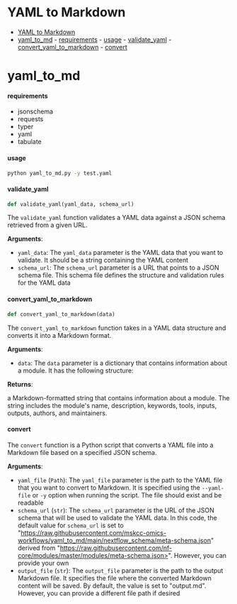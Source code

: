 # YAML to Markdown

- [YAML to Markdown](#yaml-to-markdown)
- [yaml\_to\_md](#yaml_to_md)
      - [requirements](#requirements)
      - [usage](#usage)
      - [validate\_yaml](#validate_yaml)
      - [convert\_yaml\_to\_markdown](#convert_yaml_to_markdown)
      - [convert](#convert)

<a id="yaml_to_md"></a>

# yaml\_to\_md

<a id="yaml_to_md.validate_yaml"></a>

#### requirements

- jsonschema
- requests
- typer
- yaml
- tabulate

#### usage

```bash
python yaml_to_md.py -y test.yaml
```

#### validate\_yaml

```python
def validate_yaml(yaml_data, schema_url)
```

The `validate_yaml` function validates a YAML data against a JSON schema retrieved from a given URL.

**Arguments**:

- `yaml_data`: The `yaml_data` parameter is the YAML data that you want to validate. It should be a string containing the YAML content
- `schema_url`: The `schema_url` parameter is a URL that points to a JSON schema file. This schema file defines the structure and validation rules for the YAML data

<a id="yaml_to_md.convert_yaml_to_markdown"></a>

#### convert\_yaml\_to\_markdown

```python
def convert_yaml_to_markdown(data)
```

The `convert_yaml_to_markdown` function takes in a YAML data structure and converts it into a Markdown format.

**Arguments**:

- `data`: The `data` parameter is a dictionary that contains information about a module. It has
the following structure:

**Returns**:

a Markdown-formatted string that contains information about a module. The string includes the module's name, description, keywords, tools, inputs, outputs, authors, and maintainers.

<a id="yaml_to_md.convert"></a>

#### convert

The `convert` function is a Python script that converts a YAML file into a Markdown file based on a specified JSON schema.

**Arguments**:

- `yaml_file` (`Path`): The `yaml_file` parameter is the path to the YAML file that you want to convert to Markdown. It is specified using the `--yaml-file` or `-y` option when running the script. The file should exist and be readable
- `schema_url` (`str`): The `schema_url` parameter is the URL of the JSON schema that will be used to validate the YAML data. In this code, the default value for `schema_url` is set to "https://raw.githubusercontent.com/mskcc-omics-workflows/yaml_to_md/main/nextflow_schema/meta-schema.json" derived from "https://raw.githubusercontent.com/nf-core/modules/master/modules/meta-schema.json>". However, you can provide your own
- `output_file` (`str`): The `output_file` parameter is the path to the output Markdown file. It specifies the file where the converted Markdown content will be saved. By default, the value is set to "output.md". However, you can provide a different file path if desired